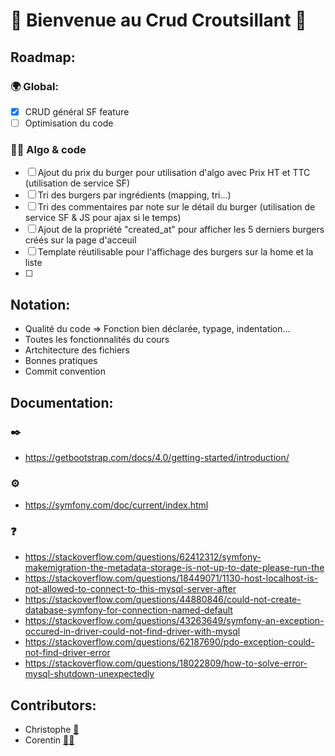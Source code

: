 # 🍔 Bienvenue au Crud Croutsillant 🍔

## Roadmap:
### 🌍 Global:
- [X] CRUD général SF feature
- [ ] Optimisation du code
### 🧑‍💻 Algo & code
- [ ] Ajout du prix du burger pour utilisation d'algo avec Prix HT et TTC (utilisation de service SF)
- [ ] Tri des burgers par ingrédients (mapping, tri...)
- [ ] Tri des commentaires par note sur le détail du burger (utilisation de service SF & JS pour ajax si le temps)
- [ ] Ajout de la propriété "created_at" pour afficher les 5 derniers burgers créés sur la page d'acceuil
- [ ] Template réutilisable pour l'affichage des burgers sur la home et la liste
- [ ] 
 
## Notation:
- Qualité du code => Fonction bien déclarée, typage, indentation...
- Toutes les fonctionnalités du cours
- Artchitecture des fichiers
- Bonnes pratiques 
- Commit convention

## Documentation:

### ✒️
- https://getbootstrap.com/docs/4.0/getting-started/introduction/

### ⚙️
- https://symfony.com/doc/current/index.html

### ❓
- https://stackoverflow.com/questions/62412312/symfony-makemigration-the-metadata-storage-is-not-up-to-date-please-run-the
- https://stackoverflow.com/questions/18449071/1130-host-localhost-is-not-allowed-to-connect-to-this-mysql-server-after
- https://stackoverflow.com/questions/44880846/could-not-create-database-symfony-for-connection-named-default
- https://stackoverflow.com/questions/43263649/symfony-an-exception-occured-in-driver-could-not-find-driver-with-mysql
- https://stackoverflow.com/questions/62187690/pdo-exception-could-not-find-driver-error
- https://stackoverflow.com/questions/18022809/how-to-solve-error-mysql-shutdown-unexpectedly

## Contributors: 
- Christophe [🤖](https://github.com/chrisdemon8)
- Corentin [👨‍🚀](https://github.com/SynadeIV)